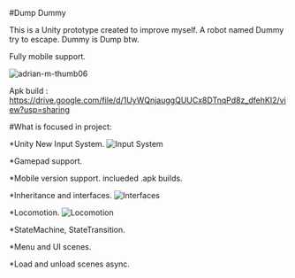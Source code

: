 #Dump Dummy


This is a Unity prototype created to improve myself. A robot named Dummy try to escape. Dummy is Dump btw.

Fully mobile support.


![adrian-m-thumb06](https://user-images.githubusercontent.com/87945619/177920572-c3fe62e8-6f41-441a-8b15-324336d37aed.jpg)

Apk build : https://drive.google.com/file/d/1UyWQnjauggQUUCx8DTnqPd8z_dfehKI2/view?usp=sharing

#What is focused in project:

*Unity New Input System.
![Input System](https://user-images.githubusercontent.com/87945619/177920887-e9f92011-8938-426e-9617-13ca97419789.png)

*Gamepad support.

*Mobile version support. inclueded .apk builds.

*Inheritance and interfaces.
![Interfaces](https://user-images.githubusercontent.com/87945619/177921073-4cc53db2-3387-4904-aada-e61ea3c0cdd4.png)

*Locomotion.
![Locomotion](https://user-images.githubusercontent.com/87945619/177921155-7f3220c0-fcb8-4f53-acb3-2702b6a31a49.png)

*StateMachine, StateTransition.

*Menu and UI scenes.

*Load and unload scenes async.
